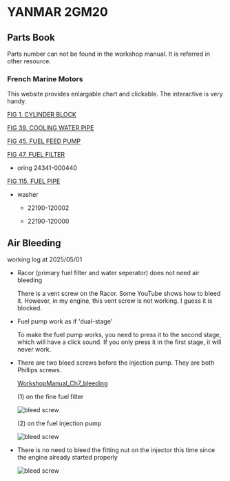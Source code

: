 # YANMAR 2GM20 

## Parts Book

Parts number can not be found in the workshop manual. It is referred in other resource.

### French Marine Motors

This website provides enlargable chart and clickable. The interactive is very handy.

[FIG 1. CYLINDER BLOCK](https://yanmarshop.com/en-GB/catalog/all/servicebom/yanmardata-845935/yanmar-marine-marine-main-engine-small-gm-series-2gm20-fig-1-cylinder-block)

[FIG 39. COOLING WATER PIPE](https://yanmarshop.com/en-GB/catalog/all/servicebom/yanmardata-846239/yanmar-marine-marine-main-engine-small-gm-series-2gm20-fig-39-cooling-water-pipe)

[FIG 45. FUEL FEED PUMP](https://yanmarshop.com/en-GB/catalog/all/servicebom/yanmardata-846288/yanmar-marine-marine-main-engine-small-gm-series-2gm20-fig-45-fuel-feed-pump)

[FIG 47. FUEL FILTER](https://yanmarshop.com/en-GB/catalog/all/servicebom/yanmardata-846308/yanmar-marine-marine-main-engine-small-gm-series-2gm20-fig-47-fuel-filter)

* oring 24341-000440

[FIG 115. FUEL PIPE](https://yanmarshop.com/en-GB/catalog/all/servicebom/yanmardata-846350/yanmar-marine-marine-main-engine-small-gm-series-2gm20-fig-115-51afuel-pipefrom-1997-09)

* washer

  * 22190-120002
  
  * 22190-120000

## Air Bleeding

working log at 2025/05/01

  * Racor (primary fuel filter and water seperator) does not need air bleeding
    
    There is a vent screw on the Racor. Some YouTube shows how to bleed it. However, in my engine, this vent screw is not working. I guess it is blocked.

  * Fuel pump work as if 'dual-stage'

    To make the fuel pump works, you need to press it to the second stage, which will have a click sound. If you only press it in the first stage, it will never work.

  * There are two bleed screws before the injection pump. They are both Phillips screws.
 
    [WorkshopManual_Ch7_bleeding](yanmar2GM20/WorkshopManual_Ch7_bleeding.pdf)

    (1) on the fine fuel filter
 
    ![bleed screw](WorkshopManual_Ch7_bleeding_pic10.png)

    (2) on the fuel injection pump

    ![bleed screw](WorkshopManual_Ch7_bleeding_pic11.png)

  * There is no need to bleed the fitting nut on the injector this time since the engine already started properly
 
    ![bleed screw](WorkshopManual_Ch7_bleeding_pic12.png)
 
     
      
